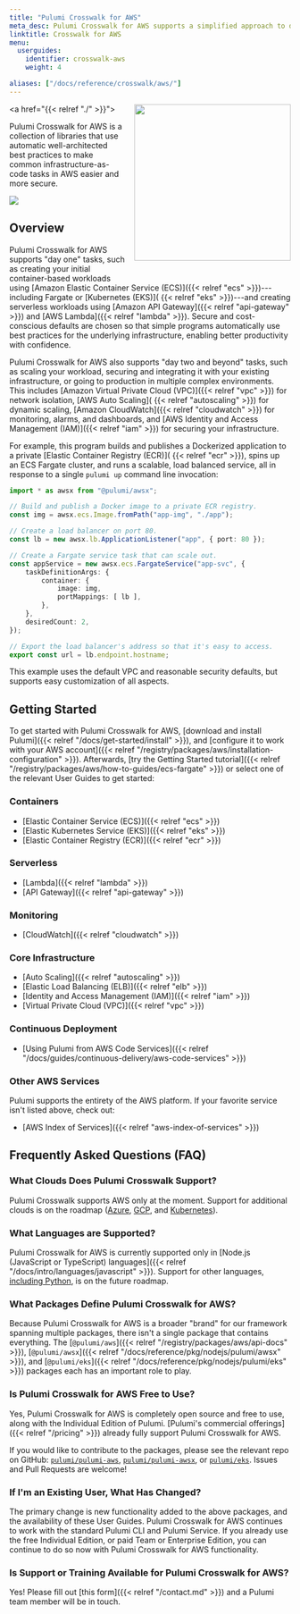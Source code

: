 ```yaml
---
title: "Pulumi Crosswalk for AWS"
meta_desc: Pulumi Crosswalk for AWS supports a simplified approach to defining and deploying cloud infrastructure.
linktitle: Crosswalk for AWS
menu:
  userguides:
    identifier: crosswalk-aws
    weight: 4

aliases: ["/docs/reference/crosswalk/aws/"]
---
```


<a href="{{< relref "./" >}}">
    <img src="/images/docs/reference/crosswalk/aws/logo.svg" align="right" width="280" style="margin: 0 0 32px 16px;">
</a>

Pulumi Crosswalk for AWS is a collection of libraries that use automatic well-architected best practices to make common infrastructure-as-code tasks in AWS easier and more secure.

<img src="/images/docs/reference/crosswalk/aws/arch.png">

## Overview

Pulumi Crosswalk for AWS supports "day one" tasks, such as creating your initial container-based workloads using
[Amazon Elastic Container Service (ECS)]({{< relref "ecs" >}})---including Fargate or [Kubernetes (EKS)](
{{< relref "eks" >}})---and creating serverless workloads using [Amazon API Gateway]({{< relref "api-gateway" >}}) and [AWS Lambda]({{< relref "lambda" >}}). Secure and cost-conscious defaults are chosen so that simple programs automatically use best practices for the underlying infrastructure, enabling better productivity with confidence.

Pulumi Crosswalk for AWS also supports "day two and beyond" tasks, such as scaling your workload, securing and
integrating it with your existing infrastructure, or going to production in multiple complex environments. This includes [Amazon Virtual Private Cloud (VPC)]({{< relref "vpc" >}}) for network isolation, [AWS Auto Scaling](
{{< relref "autoscaling" >}}) for dynamic scaling, [Amazon CloudWatch]({{< relref "cloudwatch" >}}) for
monitoring, alarms, and dashboards, and [AWS Identity and Access Management (IAM)]({{< relref "iam" >}}) for
securing your infrastructure.

For example, this program builds and publishes a Dockerized application to a private [Elastic Container Registry (ECR)](
{{< relref "ecr" >}}), spins up an ECS Fargate cluster, and runs a scalable, load balanced service, all in
response to a single `pulumi up` command line invocation:

```typescript
import * as awsx from "@pulumi/awsx";

// Build and publish a Docker image to a private ECR registry.
const img = awsx.ecs.Image.fromPath("app-img", "./app");

// Create a load balancer on port 80.
const lb = new awsx.lb.ApplicationListener("app", { port: 80 });

// Create a Fargate service task that can scale out.
const appService = new awsx.ecs.FargateService("app-svc", {
    taskDefinitionArgs: {
        container: {
            image: img,
            portMappings: [ lb ],
        },
    },
    desiredCount: 2,
});

// Export the load balancer's address so that it's easy to access.
export const url = lb.endpoint.hostname;
```

This example uses the default VPC and reasonable security defaults, but supports easy customization of all aspects.

## Getting Started

To get started with Pulumi Crosswalk for AWS, [download and install Pulumi]({{< relref "/docs/get-started/install" >}}), and [configure it to work with your AWS account]({{< relref "/registry/packages/aws/installation-configuration" >}}). Afterwards,
[try the Getting Started tutorial]({{< relref "/registry/packages/aws/how-to-guides/ecs-fargate" >}}) or select one of the
relevant User Guides to get started:

### Containers

* [Elastic Container Service (ECS)]({{< relref "ecs" >}})
* [Elastic Kubernetes Service (EKS)]({{< relref "eks" >}})
* [Elastic Container Registry (ECR)]({{< relref "ecr" >}})

### Serverless

* [Lambda]({{< relref "lambda" >}})
* [API Gateway]({{< relref "api-gateway" >}})

### Monitoring

* [CloudWatch]({{< relref "cloudwatch" >}})

### Core Infrastructure

* [Auto Scaling]({{< relref "autoscaling" >}})
* [Elastic Load Balancing (ELB)]({{< relref "elb" >}})
* [Identity and Access Management (IAM)]({{< relref "iam" >}})
* [Virtual Private Cloud (VPC)]({{< relref "vpc" >}})

### Continuous Deployment

* [Using Pulumi from AWS Code Services]({{< relref "/docs/guides/continuous-delivery/aws-code-services" >}})

### Other AWS Services

Pulumi supports the entirety of the AWS platform. If your favorite service isn't listed above, check out:

* [AWS Index of Services]({{< relref "aws-index-of-services" >}})

## Frequently Asked Questions (FAQ)

### What Clouds Does Pulumi Crosswalk Support?

Pulumi Crosswalk supports AWS only at the moment. Support for additional clouds is on the roadmap
([Azure](https://github.com/pulumi/pulumi-azure/issues/277), [GCP](https://github.com/pulumi/pulumi-gcp/issues/165),
and [Kubernetes](https://github.com/pulumi/pulumi-kubernetes/issues/589)).

### What Languages are Supported?

Pulumi Crosswalk for AWS is currently supported only in
[Node.js (JavaScript or TypeScript) languages]({{< relref "/docs/intro/languages/javascript" >}}). Support for other languages,
[including Python](https://github.com/pulumi/pulumi-awsx/issues/308), is on the future roadmap.

### What Packages Define Pulumi Crosswalk for AWS?

Because Pulumi Crosswalk for AWS is a broader "brand" for our framework spanning multiple packages, there isn't
a single package that contains everything. The [`@pulumi/aws`]({{< relref "/registry/packages/aws/api-docs" >}}),
[`@pulumi/awsx`]({{< relref "/docs/reference/pkg/nodejs/pulumi/awsx" >}}), and
[`@pulumi/eks`]({{< relref "/docs/reference/pkg/nodejs/pulumi/eks" >}}) packages each has an important role to play.

### Is Pulumi Crosswalk for AWS Free to Use?

Yes, Pulumi Crosswalk for AWS is completely open source and free to use, along with the Individual Edition of Pulumi.
[Pulumi's commercial offerings]({{< relref "/pricing" >}}) already fully support Pulumi Crosswalk for AWS.

If you would like to contribute to the packages, please see the relevant repo on GitHub: [`pulumi/pulumi-aws`](
https://github.com/pulumi/pulumi-aws), [`pulumi/pulumi-awsx`](https://github.com/pulumi/pulumi-awsx), or
[`pulumi/eks`](https://github.com/pulumi/pulumi-eks). Issues and Pull Requests are welcome!

### If I'm an Existing User, What Has Changed?

The primary change is new functionality added to the above packages, and the availability of these User Guides.
Pulumi Crosswalk for AWS continues to work with the standard Pulumi CLI and Pulumi Service. If you already use the free Individual
Edition, or paid Team or Enterprise Edition, you can continue to do so now with Pulumi Crosswalk for AWS functionality.

### Is Support or Training Available for Pulumi Crosswalk for AWS?

Yes! Please fill out [this form]({{< relref "/contact.md" >}}) and a Pulumi team member will be in touch.
